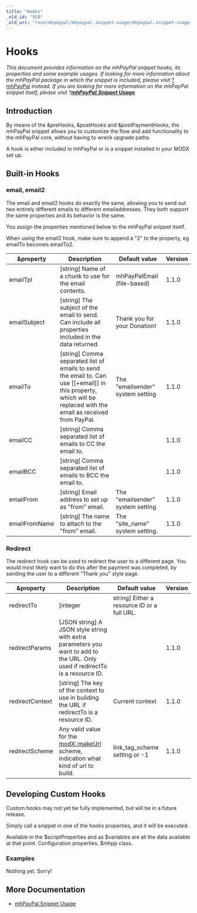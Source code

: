 ```yaml
---
title: "Hooks"
_old_id: "920"
_old_uri: "revo/mhpaypal/mhpaypal.snippet-usage/mhpaypal.snippet-usage.hooks"
---
```


# Hooks

_This document provides information on the mhPayPal snippet hooks, its properties and some example usages. If looking for more information about the mhPayPal package in which the snippet is included, please visit_ [?mhPayPal](extras/mhpaypal "mhPayPal") _instead. If you are looking for more information on the mhPayPal snippet itself, please visit ?__[mhPayPal.Snippet Usage](extras/mhpaypal/mhpaypal.snippet-usage "mhPayPal.Snippet Usage")__._

## Introduction

By means of the &preHooks, &postHooks and &postPaymentHooks, the mhPayPal snippet allows you to customize the flow and add functionality to the mhPayPal core, without having to wreck upgrade paths.

A hook is either included in mhPayPal or is a snippet installed in your MODX set up.

## Built-in Hooks

### email, email2

The email and email2 hooks do exactly the same, allowing you to send out two entirely different emails to different emailaddresses. They both support the same properties and its behavior is the same.

You assign the properties mentioned below to the mhPayPal snippet itself.

When using the email2 hook, make sure to append a "2" to the property, eg emailTo becomes emailTo2.

| &property     | Description                                                                                                                                                             | Default value                    | Version |
| ------------- | ----------------------------------------------------------------------------------------------------------------------------------------------------------------------- | -------------------------------- | ------- |
| emailTpl      | \[string\] Name of a chunk to use for the email contents.                                                                                                               | mhPayPalEmail (file-based)       | 1.1.0   |
| emailSubject  | \[string\] The subject of the email to send. Can include all properties included in the data returned.                                                                  | Thank you for your Donation!     | 1.1.0   |
| emailTo       | \[string\] Comma separated list of emails to send the email to. Can use \[\[+email\]\] in this property, which will be replaced with the email as received from PayPal. | The "emailsender" system setting | 1.1.0   |
| emailCC       | \[string\] Comma separated list of emails to CC the email to.                                                                                                           |                                  | 1.1.0   |
| emailBCC      | \[string\] Comma separated list of emails to BCC the email to.                                                                                                          |                                  | 1.1.0   |
| emailFrom     | \[string\] Email address to set up as "from" email.                                                                                                                     | The "emailsender" system setting | 1.1.0   |
| emailFromName | \[string\] The name to attach to the "from" email.                                                                                                                      | The "site\_name" system setting. | 1.1.0   |

### Redirect

The redirect hook can be used to redirect the user to a different page. You would most likely want to do this after the payment was completed, by sending the user to a different "Thank you" style page.

| &property       | Description                                                                                                                                                                            | Default value                                | Version |
| --------------- | -------------------------------------------------------------------------------------------------------------------------------------------------------------------------------------- | -------------------------------------------- | ------- |
| redirectTo      | \[integer                                                                                                                                                                              | string\] Either a resource ID or a full URL. |         | 1.1.0 |
| redirectParams  | \[JSON string\] A JSON style string with extra parameters you want to add to the URL. Only used if redirectTo is a resource ID.                                                        |                                              | 1.1.0   |
| redirectContext | \[string\] The key of the context to use in building the URL if redirectTo is a resource ID.                                                                                           | Current context                              | 1.1.0   |
| redirectScheme  | Any valid value for the [modX::makeUrl](developing-in-modx/other-development-resources/class-reference/modx/modx.makeurl "modX.makeUrl") scheme, indication what kind of url to build. | link\_tag\_scheme setting or -1              | 1.1.0   |

## Developing Custom Hooks

Custom hooks may not yet be fully implemented, but will be in a future release.

Simply call a snippet in one of the hooks properties, and it will be executed.

Available in the $scriptProperties and as $variables are all the data available at that point. Configuration properties. $mhpp class.

### Examples

Nothing yet. Sorry!

## More Documentation

- [mhPayPal.Snippet Usage](extras/mhpaypal/mhpaypal.snippet-usage "mhPayPal.Snippet Usage")